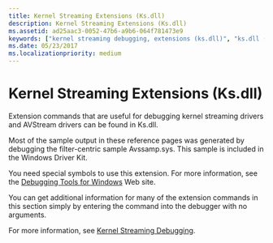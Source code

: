 ```yaml
---
title: Kernel Streaming Extensions (Ks.dll)
description: Kernel Streaming Extensions (Ks.dll)
ms.assetid: ad25aac3-0052-47b6-a9b6-064f781473e9
keywords: ["kernel streaming debugging, extensions (ks.dll)", "ks.dll (kernel streaming extensions)", "extensions, kernel streaming"]
ms.date: 05/23/2017
ms.localizationpriority: medium
---
```


# Kernel Streaming Extensions (Ks.dll)


Extension commands that are useful for debugging kernel streaming drivers and AVStream drivers can be found in Ks.dll.

Most of the sample output in these reference pages was generated by debugging the filter-centric sample Avssamp.sys. This sample is included in the Windows Driver Kit.

You need special symbols to use this extension. For more information, see the [Debugging Tools for Windows](https://go.microsoft.com/fwlink/p/?linkid=8708) Web site.

You can get additional information for many of the extension commands in this section simply by entering the command into the debugger with no arguments.

For more information, see [Kernel Streaming Debugging](kernel-streaming-debugging.md).

 

 





